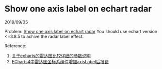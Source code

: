 # Show one axis label on echart radar
2019/09/05

Problem: [Show one axis label on echart radar](https://segmentfault.com/q/1010000013102097/revision)
You should use echart version <=3.8.5 to achive the radar label effect.

Reference:
1. [关于echarts的雷达图比较详细的参数说明](https://blog.csdn.net/csdn_zsdf/article/details/81366738)
1. [ECharts4中雷达图坐标系组件增加axisLabel后报错](https://github.com/apache/incubator-echarts/issues/9910)